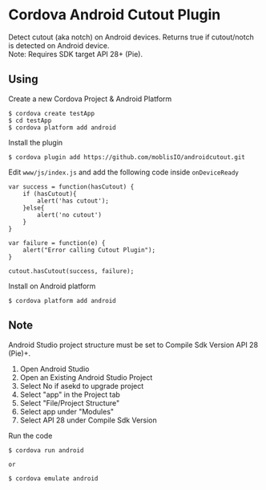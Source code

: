# Cordova Android Cutout Plugin

Detect cutout (aka notch) on Android devices.
Returns true if cutout/notch is detected on Android device.  
Note: Requires SDK target API 28+ (Pie).

## Using

Create a new Cordova Project & Android Platform

    $ cordova create testApp 
    $ cd testApp
    $ cordova platform add android
    
Install the plugin

    $ cordova plugin add https://github.com/moblisIO/androidcutout.git    

Edit `www/js/index.js` and add the following code inside `onDeviceReady`

```
var success = function(hasCutout) {
    if (hasCutout){
        alert('has cutout');
    }else{
        alert('no cutout')
    }
}

var failure = function(e) {
    alert("Error calling Cutout Plugin");
}

cutout.hasCutout(success, failure);

```

Install on Android platform

    $ cordova platform add android
    

## Note

Android Studio project structure must be set to Compile Sdk Version API 28 (Pie)+.
1. Open Android Studio
2. Open an Existing Android Studio Project
3. Select No if asekd to upgrade project
4. Select "app" in the Project tab
5. Select "File/Project Structure"
6. Select app under "Modules"
7. Select API 28 under Compile Sdk Version


Run the code

    $ cordova run android

    or

    $ cordova emulate android
